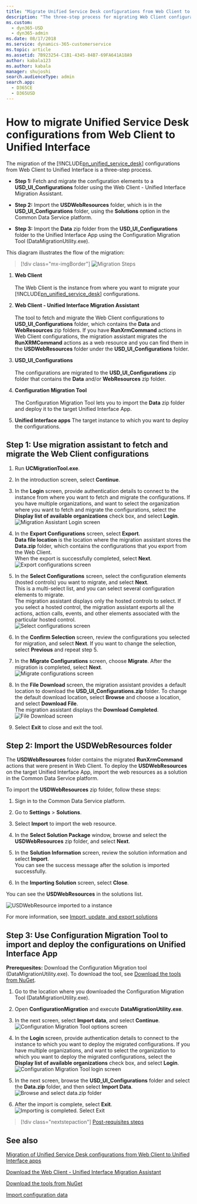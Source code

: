 ```yaml
---
title: "Migrate Unified Service Desk configurations from Web Client to Unified Interface app | MicrosoftDocs"
description: "The three-step process for migrating Web Client configurations to Unified Interface"
ms.custom: 
  - dyn365-USD
  - dyn365-admin
ms.date: 08/17/2018
ms.service: dynamics-365-customerservice
ms.topic: article
ms.assetid: 7B923254-C1B1-4345-84B7-69FA641A18A9
author: kabala123
ms.author: kabala
manager: shujoshi
search.audienceType: admin
search.app: 
  - D365CE
  - D365USD
---
```


# How to migrate Unified Service Desk configurations from Web Client to Unified Interface

The migration of the [!INCLUDE[pn_unified_service_desk](../../includes/pn-unified-service-desk.md)] configurations from Web Client to  Unified Interface is a three-step process.

- **Step 1:** Fetch and migrate the configuration elements to a **USD_UI_Configurations** folder using the Web Client - Unified Interface Migration Assistant.

- **Step 2:** Import the **USDWebResources** folder, which is in the **USD_UI_Configurations** folder, using the **Solutions** option in the Common Data Service platform.

- **Step 3:** Import the **Data** zip folder from the **USD_UI_Configurations** folder to the Unified Interface App using the Configuration Migration Tool (DataMigrationUtility.exe).

This diagram illustrates the flow of the migration:
> [!div class="mx-imgBorder"]
> ![Migration Steps](../media/migration-steps-web-client-unified-interface-migration-assistant.PNG "Migration Steps") 

1. **Web Client** </br></br> The Web Client is the instance from where you want to migrate your [!INCLUDE[pn_unified_service_desk](../../includes/pn-unified-service-desk.md)] configurations. 

2. **Web Client - Unified Interface Migration Assistant** </br></br> The tool to fetch and migrate the Web Client configurations to **USD_UI_Configurations** folder, which contains the **Data** and **WebResources** zip folders. If you have **RunXrmCommand** actions in Web Client configurations, the migration assistant migrates the **RunXRMCommand** actions as a web resource and you can find them in the **USDWebResources** folder under the **USD_UI_Configurations** folder.

3. **USD_UI_Configurations** </br></br> The configurations are migrated to the **USD_UI_Configurations** zip folder that contains the **Data** and/or **WebResources** zip folder.

4. **Configuration Migration Tool** </br></br> The Configuration Migration Tool lets you to import the **Data** zip folder and deploy it to the target Unified Interface App.

5. **Unified Interface apps** The target instance to which you want to deploy the configurations.

## Step 1: Use migration assistant to fetch and migrate the Web Client configurations

1. Run **UCMigrationTool.exe**.

2. In the introduction screen, select **Continue**.

3. In the **Login** screen, provide authentication details to connect to the instance from where you want to fetch and migrate the configurations. If you have multiple organizations, and want to select the organization where you want to fetch and migrate the configurations, select the **Display list of available organizations** check box, and select **Login**.</br>
![Migration Assistant Login screen](../media/usd-migration-assistant-login.PNG "Migration Assistant Login Screen")

4. In the **Export Configurations** screen, select **Export**.</br>
**Data file location** is the location where the migration assistant stores the **Data.zip** folder, which contains the configurations that you export from the Web Client.</br>
When the export is successfully completed, select **Next**.</br>
![Export configurations screen](../media/usd-migration-assistant-export-configurations.PNG "Export configurations screen")

5. In the **Select Configurations** screen, select the configuration elements (hosted controls) you want to migrate, and select **Next**.</br>This is a multi-select list, and you can select several configuration elements to migrate.
</br>The migration assistant displays only the hosted controls to select. If you select a hosted control, the migration assistant exports all the actions, action calls, events, and other elements associated with the particular hosted control.</br>
![Select configurations screen](../media/usd-migration-assistant-select-configurations.PNG "Select configurations screen")

6. In the **Confirm Selection** screen, review the configurations you selected for migration, and select **Next**. If you want to change the selection, select **Previous** and repeat step 5.

7. In the **Migrate Configurations** screen, choose **Migrate**. After the migration is completed, select **Next**.</br>
![Migrate configurations screen](../media/usd-migration-assistant-migrate.PNG "Migrate configurations screen")

8. In the **File Download** screen, the migration assistant provides a default location to download the **USD_UI_Configurations.zip** folder. To change the default download location, select **Browse** and choose a location, and select **Download File**.</br>
The migration assistant displays the **Download Completed**.</br>
![File Download screen](../media/usd-migration-assistant-download-file.PNG "File Download screen")

9. Select **Exit** to close and exit the tool.

## Step 2: Import the USDWebResources folder

The **USDWebResources** folder contains the migrated **RunXrmCommand** actions that were present in Web Client. To deploy the **USDWebResources** on the target Unified Interface App, import the web resources as a solution in the Common Data Service platform.

To import the **USDWebResources** zip folder, follow these steps:

1. Sign in to the Common Data Service platform.

2. Go to **Settings** > **Solutions**.

3. Select **Import** to import the web resource.

4. In the **Select Solution Package** window, browse and select the **USDWebResources** zip folder, and select **Next**.

5. In the **Solution Information** screen, review the solution information and select **Import**.</br>
You can see the success message after the solution is imported successfully.

6. In the **Importing Solution** screen, select **Close**.

You can see the **USDWebResources** in the solutions list.</br>

![USDWebResource imported to a instance](../media/usd-configuration-migration-webresources-import.PNG "USDWebResource imported to a instance")

For more information, see [Import, update, and export solutions](/dynamics365/customer-engagement/customize/import-update-export-solutions)

## Step 3: Use Configuration Migration Tool to import and deploy the configurations on Unified Interface App

**Prerequesites:** Download the Configuration Migration tool (DataMigrationUtility.exe). To download the tool, see [Download the tools from NuGet](/dynamics365/customer-engagement/developer/download-tools-nuget).

1. Go to the location where you downloaded the Configuration Migration Tool (DataMigrationUtility.exe).

2. Open **ConfigurationMigration** and execute **DataMigrationUtility.exe**. 

3. In the next screen, select **Import data**, and select **Continue**.</br>
![Configuration Migration Tool options screen](../media/usd-configuration-migration-tool-options.PNG "Configuration Migration Tool options data screen")

4. In the **Login** screen, provide authentication details to connect to the instance to which you want to deploy the migrated configurations. If you have multiple organizations, and want to select the organization to which you want to deploy the migrated configurations, select the **Display list of available organizations** check box, and select **Login**.</br>
![Configuration Migration Tool login screen](../media/usd-configuration-migration-tool-login.PNG "Configuration Migration Tool login screen")

5. In the next screen, browse the **USD_UI_Configurations** folder and select the **Data.zip** folder, and then select **Import Data**.</br>
![Browse and select data.zip folder](../media/usd-configuration-migration-tool-import-data.PNG "Browse and select data.zip folder")

6. After the import is complete, select **Exit**.</br>
![Importing is completed. Select Exit](../media/usd-configuration-migration-tool-import-complete.PNG "Importing is completed. Select Exit")

> [!div class="nextstepaction"]
> [Post-requisites steps](test-migration.md)

## See also

[Migration of Unified Service Desk configurations from Web Client to Unified Interface apps](overview-migration-assistant.md)

[Download the Web Client - Unified Interface Migration Assistant](download-migration-assistant.md)

[Download the tools from NuGet](/dynamics365/customer-engagement/developer/download-tools-nuget)

[Import configuration data](/dynamics365/customer-engagement/admin/import-configuration-data)
